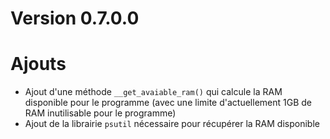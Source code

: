 # Version 0.7.0.0

# Ajouts
- Ajout d'une méthode `__get_avaiable_ram()` qui calcule la RAM disponible pour le programme (avec une limite d'actuellement 1GB de RAM inutilisable pour le programme)
- Ajout de la librairie `psutil` nécessaire pour récupérer la RAM disponible
